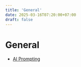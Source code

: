 ```yaml
---
title: 'General'
date: 2025-03-16T07:20:00+07:00
draft: false
---
```


# General

- [AI Prompting](./ai-prompting/)
